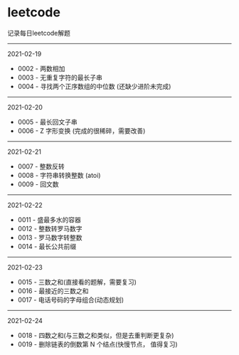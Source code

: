# leetcode
记录每日leetcode解题
****
2021-02-19
- 0002 - 两数相加
- 0003 - 无重复字符的最长子串
- 0004 - 寻找两个正序数组的中位数 (还缺少进阶未完成)
****
2021-02-20
- 0005 - 最长回文子串
- 0006 - Z 字形变换 (完成的很稀碎，需要改善)
****
2021-02-21
- 0007 - 整数反转
- 0008 - 字符串转换整数 (atoi)
- 0009 - 回文数
****
2021-02-22
- 0011 - 盛最多水的容器
- 0012 - 整数转罗马数字
- 0013 - 罗马数字转整数
- 0014 - 最长公共前缀
****
2021-02-23
- 0015 - 三数之和(直接看的题解，需要复习)
- 0016 - 最接近的三数之和
- 0017 - 电话号码的字母组合(动态规划)
****
2021-02-24
- 0018 - 四数之和(与三数之和类似，但是去重判断更复杂)
- 0019 - 删除链表的倒数第 N 个结点(快慢节点， 值得复习)
